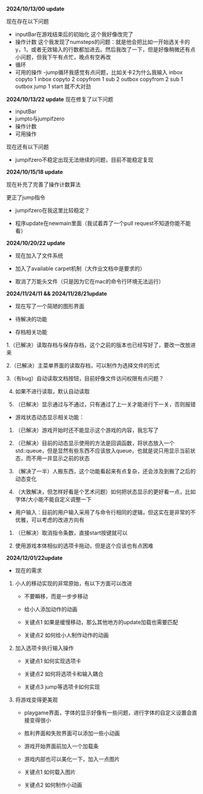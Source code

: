 **2024/10/13/00 update**

现在存在以下问题

- inputBar在游戏结束后的初始化 这个我好像改完了
- 操作计数 这个我发现了numsteps的问题：就是他会把比如一开始选关卡的y，1，或者无效输入的行数都加进去。然后我改了一下，但是好像稍微还有点小问题，但我下午有点忙，晚点有空再改
- 循环
- 可用的操作
-jump循环我感觉有点问题，比如关卡2为什么我输入
inbox
copyto 1
inbox
copyto 2
copyfrom 1
sub 2
outbox 
copyfrom 2
sub 1
outbox
jump 1
start
就不大对劲

**2024/10/13/22 update**
现在修复了以下问题

- inputBar
- jumpto与jumpifzero
- 操作计数
- 可用操作

现在还有以下问题

- jumpifzero不稳定出现无法继续的问题，目前不能稳定复现

**2024/10/15/18 update**

现在补充了完善了操作计数算法

更正了jump指令

- jumpifzero在我这里比较稳定？

- 程序update在newmain里面（我试着弄了一个pull request不知道你能不能看）

**2024/10/20/22 update**

- 现在加入了文件系统

- 加入了available carpet机制（大作业文档中是要求的）

- 取消了万能头文件（只是因为它在mac的命令行环境无法运行）

**2024/11/24/11 && 2024/11/28/21update**

- 现在写了一个简陋的图形界面

- 待解决的功能

- 存档相关功能

1.（已解决）读取存档与保存存档，这个之前的版本也已经写好了，要改一改放进来 

2.（已解决）主菜单界面的读取存档，可以制作为选择文件的形式

3.（有bug）自动读取文档按钮，目前好像文件访问权限有点问题？

4. 如果不进行读取，默认自动读取

5. （已解决）显示通过与不通过，只有通过了上一关才能进行下一关，否则报错

- 游戏状态动态显示相关功能：
  
1. （已解决）游戏开始时还不能显示这个游戏的内容，我忘写了

2. （已解决）目前的动态显示使用的方法是回调函数，将状态放入一个std::queue，但是显然有些东西不应该放入queue，也就是说只用显示当前状态，而不用一并显示之前的状态 

3. （解决了一半）人搬东西，这个功能看起来有点复杂，还会涉及到搬了之后的动态变化

4. （大致解决，但怎样好看是个艺术问题）如何把状态显示的更好看一点，比如字体/大小能不能自定义调整一下

- 用户输入：目前的用户输入采用了与命令行相同的逻辑，但这实在是非常的不优雅，可以考虑的改进方向有

1. （已解决）取消指令条数，直接start按键就可以

2. 使用游戏本体相似的选项卡拖动，但是这个应该也有点困难

**2024/12/01/22update**

- 现在的需求

1. 小人的移动实现的非常原始，有以下方面可以改进

   - 不要瞬移，而是一步步移动
  
   - 给小人添加动作的动画
  
   - 关键点1 如果是缓慢移动，那么其他地方的update加载也需要匹配
  
   - 关键点2 如何给小人制作动作的动画
  
2. 加入选项卡执行输入操作

   - 关键点1 如何实现选项卡
  
   - 关键点2 如何将选项卡和输入耦合
  
   - 关键点3 jump等选项卡如何实现

3. 将游戏变得更美观

   - playgame界面，字体的显示好像有一些问题，进行字体的自定义设置会直接变得很小
  
   - 胜利界面和失败界面可以添加一些小动画
  
   - 游戏开始界面前加入一个加载条
  
   - 游戏内部也可以美化一下，加入一点图片
  
   - 关键点1 如何载入图片
  
   - 关键点2 如何制作小动画
